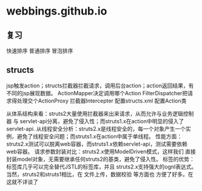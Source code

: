# webbings.github.io

## 复习

快速排序
普通排序
冒泡排序

## structs
jsp触发action；structs拦截器拦截请求，调用后台action；action返回结果，有不同的jsp展现数据。
ActionMapper决定调用哪个Action
FilterDispatcher把请求得处理交个ActionProxy
拦截器Intercepter
配置structs.xml 配置Action类

从体系结构来看：struts2大量使用拦截器来出来请求，从而允许与业务逻辑控制器 与 servlet-api分离，避免了侵入性；而struts1.x在action中明显的侵入了servlet-api.
    从线程安全分析：struts2.x是线程安全的，每一个对象产生一个实例，避免了线程安全问题；而struts1.x在action中属于单线程。
    性能方面：struts2.x测试可以脱离web容器，而struts1.x依赖servlet-api，测试需要依赖web容器。
    请求参数封装对比：struts2.x使用ModelDriven模式，这样我们 直接 封装model对象，无需要继承任何struts2的基类，避免了侵入性。
    标签的优势：标签库几乎可以完全替代JSTL的标签库，并且 struts2.x支持强大的ognl表达式。
    当然，struts2和struts1相比，在 文件上传，数据校验 等方面也 方便了好多。在这就不详谈了
